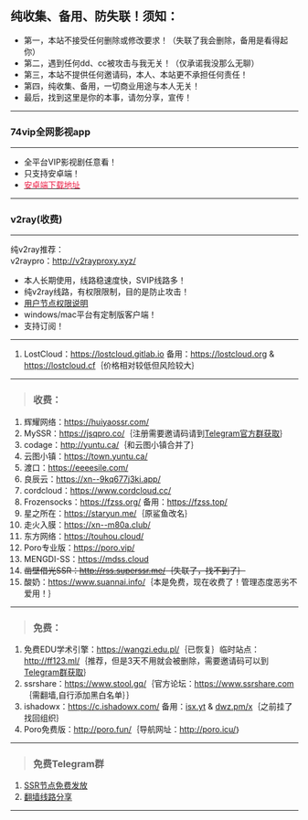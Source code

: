 ## 纯收集、备用、防失联！须知：  
- 第一，本站不接受任何删除或修改要求！（失联了我会删除，备用是看得起你）  
- 第二，遇到任何dd、cc被攻击与我无关！（仅承诺我没那么无聊）  
- 第三，本站不提供任何邀请码，本人、本站更不承担任何责任！       
- 第四，纯收集、备用，一切商业用途与本人无关！
- 最后，找到这里是你的本事，请勿分享，宣传！  

---
### 74vip全网影视app
---
- 全平台VIP影视剧任意看！  
- 只支持安卓端！  
- <a href="http://vip.74yun.top" target="_blank"><span style="color:#ed1941;">安卓端下载地址</span></a>

---
### v2ray(收费) 
---
纯v2ray推荐：  
v2raypro：<a href="https://panel.v2raypro.xyz/aff.php?aff=3&gid=5" target="_blank"><span style="color:#ed1941;">http://v2rayproxy.xyz/</span></a>  
- 本人长期使用，线路稳速度快，SVIP线路多！
- 纯v2ray线路，有权限限制，目的是防止攻击！  
- <a href="https://panel.v2raypro.xyz/index.php/announcements/106/9or16.html" target="_blank">用户节点权限说明</a>   
- windows/mac平台有定制版客户端！  
- 支持订阅！  

---
1. LostCloud：<a href="https://lostcloud.gitlab.io" target="_blank">https://lostcloud.gitlab.io</a> 备用：<a href="https://lostcloud.org" target="_blank">https://lostcloud.org</a> & <a href="https://lostcloud.cf" target="_blank">https://lostcloud.cf</a>｛价格相对较低但风险较大｝  

---
> <h3>收费：</h3>     
1. 辉耀网络：<a href="https://huiyaossr.com/auth/register?code=F36M" target="_blank">https://huiyaossr.com/</a>    
2. MySSR：<a href="https://jsqpro.co/" target="_blank">https://jsqpro.co/</a>｛注册需要邀请码请到<a href="https://t.me/jsqpro" target="_blank">Telegram官方群获取</a>｝  
3. codage：<a href="http://yuntu.ca/" target="_blank">http://yuntu.ca/</a>｛和云图小镇合并了｝    
4. 云图小镇：<a href="https://town.yuntu.ca/" target="_blank">https://town.yuntu.ca/</a>     
5. 渡口：<a href="https://eeeesile.com/" target="_blank">https://eeeesile.com/</a>   
6. 良辰云：<a href="https://xn--9kq677j3ki.app/" target="_blank">https://xn--9kq677j3ki.app/</a>   
7. cordcloud：<a href="https://www.cordcloud.cc/" target="_blank">https://www.cordcloud.cc/</a>
8. Frozensocks：<a href="https://fzss.org/" target="_blank">https://fzss.org/</a> 备用：<a href="https://fzss.top/" target="_blank">https://fzss.top/</a>  
9. 星之所在：<a href="https://staryun.me/" target="_blank">https://staryun.me/</a>｛原鲨鱼改名｝  
10. 走火入膜：<a href="https://xn--m80a.club/" target="_blank">https://xn--m80a.club/</a>    
11. 东方网络：<a href="https://touhou.cloud/" target="_blank">https://touhou.cloud/</a>   
12. Poro专业版：<a href="https://poro.vip/auth/login" target="_blank">https://poro.vip/</a>    
13. MENGDI-SS：<a href="https://mdss.cloud/" target="_blank">https://mdss.cloud</a>   
14. ~~凿壁借光SSR：<a href="#" target="_blank">http://rss.superssr.me/</a>｛失联了，找不到了｝~~  
99. 酸奶：<a href="https://www.suannai.info/" target="_blank">https://www.suannai.info/</a>｛本是免费，现在收费了！管理态度恶劣不爱用！｝  

---  

> <h3>免费：</h3>    
1. 免费EDU学术引擎：<a href="https://wangzi.edu.pl/" target="_blank"><span style="color:#ed1941;">https://wangzi.edu.pl/</span></a>｛已恢复｝临时站点：<a href="http://ff123.ml/" target="_blank"><span style="color:#ed1941;">http://ff123.ml/</span></a>｛推荐，但是3天不用就会被删除，需要邀请码可以到<a href="https://t.me/joinchat/F6lKrUMKir4jj-jiTn7oQQ" target="_blank">Telegram群获取</a>｝ 
2. ssrshare：<a href="https://www.stool.gq/" target="_blank">https://www.stool.gq/</a>｛官方论坛：<a href="https://www.ssrshare.com" target="_blank">https://www.ssrshare.com</a>｛需翻墙,自行添加黑白名单｝｝   
3. ishadowx：<a href="https://c.ishadowx.com/" target="_blank">https://c.ishadowx.com/</a> 备用：<a href="http://isx.yt" target="_blank">isx.yt</a> & <a href="http://dwz.pm/x" target="_blank">dwz.pm/x</a>｛之前挂了找回组织｝    
4. Poro免费版：<a href="http://poro.fun/auth/login" target="_blank">http://poro.fun/</a>｛导航网址：<a href="http://poro.icu/" target="_blank">http://poro.icu/</a>｝  

---
> <h3>免费Telegram群</h3>  
1. <a href="https://t.me/SSRlist" target="_blank">SSR节点免费发放</a>  
2. <a href="https://t.me/vpnko" target="_blank">翻墙线路分享</a>   

---
